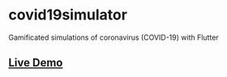 # covid19simulator
Gamificated simulations of coronavirus (COVID-19) with Flutter
## [Live Demo](https://covid19-simulator.herokuapp.com/#/)